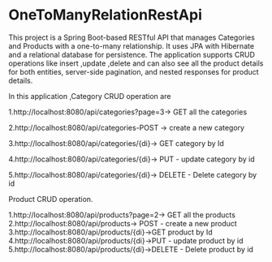 # OneToManyRelationRestApi

This project is a Spring Boot-based RESTful API that manages Categories and Products with a one-to-many relationship. It uses JPA with Hibernate and a relational database for persistence. The application supports CRUD operations  like insert ,update ,delete and can also see all the product details for both entities, server-side pagination, and nested responses for product details.

In this application ,Category CRUD operation are

1.http://localhost:8080/api/categories?page=3-> GET all the categories

2.http://localhost:8080/api/categories-POST -> create a new category

3.http://localhost:8080/api/categories/{di}-> GET category by Id

4.http://localhost:8080/api/categories/{di}-> PUT - update category by id

5.http://localhost:8080/api/categories/{di}-> DELETE - Delete category by id

Product CRUD operation.

1.http://localhost:8080/api/products?page=2-> GET all the products
2.http://localhost:8080/api/products-> POST - create a new product
3.http://localhost:8080/api/products/{di}->GET product by Id
4.http://localhost:8080/api/products/{di}->PUT - update product by id
5.http://localhost:8080/api/products/{di}->DELETE - Delete product by id



